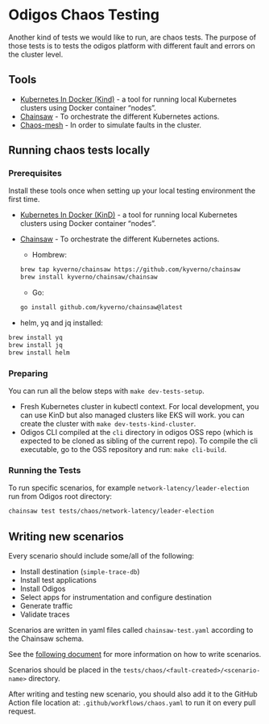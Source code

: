 # Odigos Chaos Testing

Another kind of tests we would like to run, are chaos tests.
The purpose of those tests is to tests the odigos platform with different fault and errors on the cluster level.

## Tools

- [Kubernetes In Docker (Kind)](https://kind.sigs.k8s.io/) - a tool for running local Kubernetes clusters using Docker container “nodes”.
- [Chainsaw](https://kyverno.github.io/chainsaw/) - To orchestrate the different Kubernetes actions.
- [Chaos-mesh](https://github.com/chaos-mesh/chaos-mesh) - In order to simulate faults in the cluster.

## Running chaos tests locally

### Prerequisites

Install these tools once when setting up your local testing environment the first time.

- [Kubernetes In Docker (KinD)](https://kind.sigs.k8s.io/) - a tool for running local Kubernetes clusters using Docker container “nodes”.

- [Chainsaw](https://kyverno.github.io/chainsaw/) - To orchestrate the different Kubernetes actions.
  - Hombrew:

  ```bash
  brew tap kyverno/chainsaw https://github.com/kyverno/chainsaw
  brew install kyverno/chainsaw/chainsaw
  ```

  - Go:

  ```bash
  go install github.com/kyverno/chainsaw@latest
  ```

- helm, yq and jq installed:

```bash
brew install yq
brew install jq
brew install helm
```

### Preparing

You can run all the below steps with `make dev-tests-setup`.

- Fresh Kubernetes cluster in kubectl context. For local development, you can use KinD but also managed clusters like EKS will work. you can create the cluster with `make dev-tests-kind-cluster`.
- Odigos CLI compiled at the `cli` directory in odigos OSS repo (which is expected to be cloned as sibling of the current repo). To compile the cli executable, go to the OSS repository and run: `make cli-build`.

### Running the Tests

To run specific scenarios, for example `network-latency/leader-election` run from Odigos root directory:

```bash
chainsaw test tests/chaos/network-latency/leader-election
```

## Writing new scenarios

Every scenario should include some/all of the following:

- Install destination (`simple-trace-db`)
- Install test applications
- Install Odigos
- Select apps for instrumentation and configure destination
- Generate traffic
- Validate traces

Scenarios are written in yaml files called `chainsaw-test.yaml` according to the Chainsaw schema.

See the [following document](https://kyverno.github.io/chainsaw/latest/test/) for more information on how to write scenarios.

Scenarios should be placed in the `tests/chaos/<fault-created>/<scenario-name>` directory.

After writing and testing new scenario, you should also add it to the GitHub Action file location at:
`.github/workflows/chaos.yaml` to run it on every pull request.
